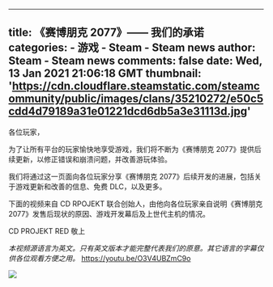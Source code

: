 
---
title: 《赛博朋克 2077》—— 我们的承诺
categories: 
    - 游戏
    - Steam - Steam news
author: Steam - Steam news
comments: false
date: Wed, 13 Jan 2021 21:06:18 GMT
thumbnail: 'https://cdn.cloudflare.steamstatic.com/steamcommunity/public/images/clans/35210272/e50c5cdd4d79189a31e01221dcd6db5a3e31113d.jpg'
---

<div>   
各位玩家，

为了让所有平台的玩家愉快地享受游戏，我们将不断为《赛博朋克 2077》提供后续更新，以修正错误和崩溃问题，并改善游玩体验。

我们将通过这一页面向各位玩家分享《赛博朋克 2077》后续开发的进展，包括关于游戏更新和改善的信息、免费 DLC，以及更多。

下面的视频来自 CD RPOJEKT 联合创始人，由他向各位玩家亲自说明《赛博朋克 2077》发售后现状的原因、游戏开发幕后及上世代主机的情况。

CD PROJEKT RED 敬上



<i>本视频源语言为英文。只有英文版本才能完整代表我们的原意。其它语言的字幕仅供各位观看方便之用。</i>
https://youtu.be/O3V4UBZmC9o

<img noopener noreferer style="max-width:100%;" src="https://cdn.cloudflare.steamstatic.com/steamcommunity/public/images/clans/35210272/e50c5cdd4d79189a31e01221dcd6db5a3e31113d.jpg" referrerpolicy="no-referrer">  
</div>
            